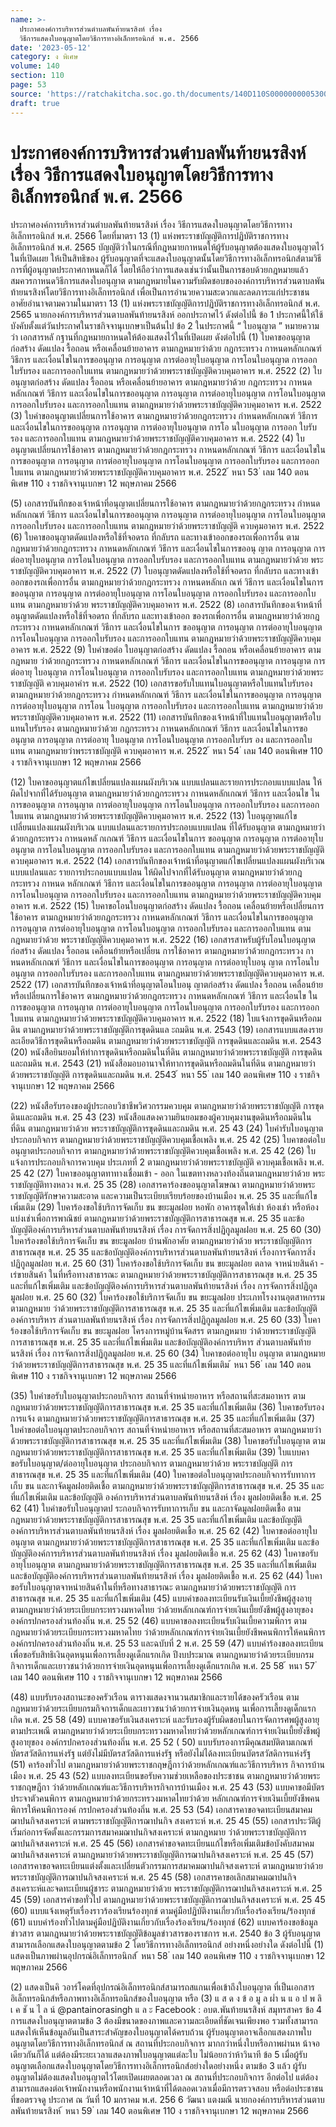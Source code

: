 ```yaml
---
name: >-
  ประกาศองค์การบริหารส่วนตำบลพันท้ายนรสิงห์ เรื่อง
  วิธีการแสดงใบอนุญาตโดยวิธีการทางอิเล็กทรอนิกส์ พ.ศ. 2566
date: '2023-05-12'
category: ง พิเศษ
volume: 140
section: 110
page: 53
source: 'https://ratchakitcha.soc.go.th/documents/140D110S0000000005300.pdf'
draft: true
---
```


# ประกาศองค์การบริหารส่วนตำบลพันท้ายนรสิงห์ เรื่อง วิธีการแสดงใบอนุญาตโดยวิธีการทางอิเล็กทรอนิกส์ พ.ศ. 2566

ประกาศองค์การบริหารส่วนตำบลพันท้ายนรสิงห์ เรื่อง วิธีการแสดงใบอนุญาตโดยวิธีการทางอิเล็กทรอนิกส์ พ.ศ. 2566 โดยที่มาตรา 13 (1) แห่งพระราชบัญญัติการปฏิบัติราชการทางอิเล็กทรอนิกส์ พ.ศ. 2565 บัญญัติว่าในกรณีที่กฎหมายกาหนดให้ผู้รับอนุญาตต้องแสดงใบอนุญาตไว้ในที่เปิดเผย ให้เป็นสิทธิของ ผู้รับอนุญาตที่จะแสดงใบอนุญาตนั้นโดยวิธีการทางอิเล็กทรอนิกส์ตามวิธีการที่ผู้อนุญาตประกาศกาหนดก็ได้ โดยให้ถือว่าการแสดงเช่นว่านั้นเป็นการชอบด้วยกฎหมายแล้ว สมควรกาหนดวิธีการแสดงใบอนุญาต ตามกฎหมายในความรับผิดชอบขององค์การบริหารส่วนตาบลพันท้ายนรสิงห์โดยวิธีการทางอิเล็กทรอนิกส์ เพื่อเป็นการอำนวยความสะดวกและลดภาระแก่ประชาชน อาศัยอำนาจตามความในมาตรา 13 (1) แห่งพระราชบัญญัติการปฏิบัติราชการทางอิเล็กทรอนิกส์ พ.ศ. 2565 นายกองค์การบริหารส่วนตาบลพันท้ายนรสิงห์ ออกประกาศไว้ ดังต่อไปนี้ ข้อ 1 ประกาศนี้ให้ใช้บังคับตั้งแต่วันประกาศในราชกิจจานุเบกษาเป็นต้นไป ข้อ 2 ในประกาศนี้ “ ใบอนุญาต ” หมายความว่า เอกสารหลั กฐานที่กฎหมายกาหนดให้ต้องแสดงไว้ในที่เปิดเผย ดังต่อไปนี้ (1) ใบคาขออนุญาตก่อสร้าง ดัดแปลง รื้อถอน หรือเคลื่อนย้ายอาคาร ตามกฎหมายว่าด้วย กฎกระทรวง กาหนดหลักเกณฑ์ วิธีการ และเงื่อนไขในการขออนุญาต การอนุญาต การต่ออายุใบอนุญาต การโอนใบอนุญาต การออกใบรับรอง และการออกใบแทน ตามกฎหมายว่าด้วยพระราชบัญญัติควบคุมอาคาร พ.ศ. 2522 (2) ใบอนุญาตก่อสร้าง ดัดแปลง รื้อถอน หรือเคลื่อนย้ายอาคาร ตามกฎหมายว่าด้วย กฎกระทรวง กาหนดหลักเกณฑ์ วิธีการ และเงื่อนไขในการขออนุญาต การอนุญาต การต่ออายุใบอนุญาต การโอนใบอนุญาต การออกใบรับรอง และการออกใบแทน ตามกฎหมายว่าด้วยพระราชบัญญัติควบคุมอาคาร พ.ศ. 2522 (3) ใบคำขออนุญาตเปลี่ยนการใช้อาคาร ตามกฎหมายว่าด้วยกฎกระทรวง กำหนดหลักเกณฑ์ วิธีการ และเงื่อนไขในการขออนุญาต การอนุญาต การต่ออายุใบอนุญาต การโอ นใบอนุญาต การออก ใบรับรอง และการออกใบแทน ตามกฎหมายว่าด้วยพระราชบัญญัติควบคุมอาคาร พ.ศ. 2522 (4) ใบอนุญาตเปลี่ยนการใช้อาคาร ตามกฎหมายว่าด้วยกฎกระทรวง กาหนดหลักเกณฑ์ วิธีการ และเงื่อนไขในการขออนุญาต การอนุญาต การต่ออายุใบอนุญาต การโอนใบอนุญาต การออกใบรับรอง และการออกใบแทน ตามกฎหมายว่าด้วยพระราชบัญญัติควบคุมอาคาร พ.ศ. 2522 ้ หนา 53 ่ เลม 140 ตอนพิเศษ 110 ง ราชกิจจานุเบกษา 12 พฤษภาคม 2566

(5) เอกสารบันทึกของเจ้าหน้าที่อนุญาตเปลี่ยนการใช้อาคาร ตามกฎหมายว่าด้วยกฎกระทรวง กำหนดหลักเกณฑ์ วิธีการ และเงื่อนไขในการขออนุญาต การอนุญาต การต่ออายุใบอนุญาต การโอนใบอนุญาต การออกใบรับรอง และการออกใบแทน ตามกฎหมายว่าด้วยพระราชบัญญัติ ควบคุมอาคาร พ.ศ. 2522 (6) ใบคาขออนุญาตดัดแปลงหรือใช้ที่จอดรถ ที่กลับรถ และทางเข้าออกของรถเพื่อการอื่น ตามกฎหมายว่าด้วยกฎกระทรวง กาหนดหลักเกณฑ์ วิธีการ และเงื่อนไขในการขออนุ ญาต การอนุญาต การต่ออายุใบอนุญาต การโอนใบอนุญาต การออกใบรับรอง และการออกใบแทน ตามกฎหมายว่าด้วย พระราชบัญญัติควบคุมอาคาร พ.ศ. 2522 (7) ใบอนุญาตดัดแปลงหรือใช้ที่จอดรถ ที่กลับรถ และทางเข้าออกของรถเพื่อการอื่น ตามกฎหมายว่าด้วยกฎกระทรวง กาหนดหลักเก ณฑ์ วิธีการ และเงื่อนไขในการขออนุญาต การอนุญาต การต่ออายุใบอนุญาต การโอนใบอนุญาต การออกใบรับรอง และการออกใบแทน ตามกฎหมายว่าด้วย พระราชบัญญัติควบคุมอาคาร พ.ศ. 2522 (8) เอกสารบันทึกของเจ้าหน้าที่อนุญาตดัดแปลงหรือใช้ที่จอดรถ ที่กลับรถ และทางเข้าออก ของรถเพื่อการอื่น ตามกฎหมายว่าด้วยกฎกระทรวง กาหนดหลักเกณฑ์ วิธีการ และเงื่อนไขในการ ขออนุญาต การอนุญาต การต่ออายุใบอนุญาต การโอนใบอนุญาต การออกใบรับรอง และการออกใบแทน ตามกฎหมายว่าด้วยพระราชบัญญัติควบคุมอาคาร พ.ศ. 2522 (9) ใบคำขอต่อ ใบอนุญาตก่อสร้าง ดัดแปลง รื้อถอน หรือเคลื่อนย้ายอาคาร ตามกฎหมาย ว่าด้วยกฎกระทรวง กาหนดหลักเกณฑ์ วิธีการ และเงื่อนไขในการขออนุญาต การอนุญาต การต่ออายุ ใบอนุญาต การโอนใบอนุญาต การออกใบรับรอง และการออกใบแทน ตามกฎหมายว่าด้วยพระราชบัญญัติ ควบคุมอาคำร พ.ศ. 2522 (10) เอกสารขอรับใบแทนใบอนุญาตหรือใบแทนใบรับรอง ตามกฎหมายว่าด้วยกฎกระทรวง กำหนดหลักเกณฑ์ วิธีการ และเงื่อนไขในการขออนุญาต การอนุญาต การต่ออายุใบอนุญาต การโอน ใบอนุญาต การออกใบรับรอง และการออกใบแทน ตามกฎหมายว่าด้วยพระราชบัญญัติควบคุมอาคาร พ.ศ. 2522 (11) เอกสารบันทึกของเจ้าหน้าที่ใบแทนใบอนุญาตหรือใบแทนใบรับรอง ตามกฎหมายว่าด้วย กฎกระทรวง กาหนดหลักเกณฑ์ วิธีการ และเงื่อนไขในการขออนุญาต การอนุญาต การต่ออายุ ใบอนุญาต การโอนใบอนุญาต การออกใบรับร อง และการออกใบแทน ตามกฎหมายว่าพระราชบัญญัติ ควบคุมอาคาร พ.ศ. 2522 ้ หนา 54 ่ เลม 140 ตอนพิเศษ 110 ง ราชกิจจานุเบกษา 12 พฤษภาคม 2566

(12) ใบคาขออนุญาตแก้ไขเปลี่ยนแปลงแผนผังบริเวณ แบบแปลนและรายการประกอบแบบแปลน ให้ผิดไปจากที่ได้รับอนุญาต ตามกฎหมายว่าด้วยกฎกระทรวง กาหนดหลักเกณฑ์ วิธีการ และเงื่อนไข ในการขออนุญาต การอนุญาต การต่ออายุใบอนุญาต การโอนใบอนุญาต การออกใบรับรอง และการออกใบแทน ตามกฎหมายว่าด้วยพระราชบัญญัติควบคุมอาคาร พ.ศ. 2522 (13) ใบอนุญาตแก้ไขเปลี่ยนแปลงแผนผังบริเวณ แบบแปลนและรายการประกอบแบบแปลน ที่ได้รับอนุญาต ตามกฎหมายว่าด้วยกฎกระทรวง กาหนดหลั กเกณฑ์ วิธีการ และเงื่อนไขในการ ขออนุญาต การอนุญาต การต่ออายุใบอนุญาต การโอนใบอนุญาต การออกใบรับรอง และการออกใบแทน ตามกฎหมายว่าด้วยพระราชบัญญัติควบคุมอาคาร พ.ศ. 2522 (14) เอกสารบันทึกของเจ้าหน้าที่อนุญาตแก้ไขเปลี่ยนแปลงแผนผังบริเวณ แบบแปลนและ รายการประกอบแบบแปลน ให้ผิดไปจากที่ได้รับอนุญาต ตามกฎหมายว่าด้วยกฎกระทรวง กาหนด หลักเกณฑ์ วิธีการ และเงื่อนไขในการขออนุญาต การอนุญาต การต่ออายุใบอนุญาต การโอนใบอนุญาต การออกใบรับรอง และการออกใบแทน ตามกฎหมายว่าด้วยพระราชบัญญัติควบคุมอาคาร พ.ศ. 2522 (15) ใบคาขอโอนใบอนุญาตก่อสร้าง ดัดแปลง รื้อถอน เคลื่อนย้ายหรือเปลี่ยนการใช้อาคาร ตามกฎหมายว่าด้วยกฎกระทรวง กาหนดหลักเกณฑ์ วิธีการ และเงื่อนไขในการขออนุญาต การอนุญาต การต่ออายุใบอนุญาต การโอนใบอนุญาต การออกใบรับรอง และการออกใบแทน ตามกฎหมายว่าด้วย พระราชบัญญัติควบคุมอาคาร พ.ศ. 2522 (16) เอกสารสาหรับผู้รับโอนใบอนุญาตก่อสร้าง ดัดแปลง รื้อถอน เคลื่อนย้ายหรือเปลี่ยน การใช้อาคาร ตามกฎหมายว่าด้วยกฎกระทรวง กาหนดหลักเกณฑ์ วิธีการ และเงื่อนไขในการขออนุญาต การอนุญาต การต่ออายุใบอนุ ญาต การโอนใบอนุญาต การออกใบรับรอง และการออกใบแทน ตามกฎหมายว่าด้วยพระราชบัญญัติควบคุมอาคาร พ.ศ. 2522 (17) เอกสารบันทึกของเจ้าหน้าที่อนุญาตโอนใบอนุ ญาตก่อสร้าง ดัดแปลง รื้อถอน เคลื่อนย้าย หรือเปลี่ยนการใช้อาคาร ตามกฎหมายว่าด้วยกฎกระทรวง กาหนดหลักเกณฑ์ วิธีการ และเงื่อนไข ในการขออนุญาต การอนุญาต การต่ออายุใบอนุญาต การโอนใบอนุญาต การออกใบรับรอง และการออกใบแทน ตามกฎหมายว่าด้วยพระราชบัญญัติควบคุมอาคาร พ.ศ. 2522 (18) ใบแจ้งการขุดดินหรือถมดิน ตามกฎหมายว่าด้วยพระราชบัญญัติการขุดดินแล ะถมดิน พ.ศ. 2543 (19) เอกสารแบบแสดงรายละเอียดวิธีการขุดดินหรือถมดิน ตามกฎหมายว่าด้วยพระราชบัญญัติ การขุดดินและถมดิน พ.ศ. 2543 (20) หนังสือยินยอมให้ทำการขุดดินหรือถมดินในที่ดิน ตามกฎหมายว่าด้วยพระราชบัญญัติ การขุดดินและถมดิน พ.ศ. 2543 (21) หนังสือมอบอานาจให้ทาการขุดดินหรือถมดินในที่ดิน ตามกฎหมายว่าด้วยพระราชบัญญัติ การขุดดินและถมดิน พ.ศ. 2543 ้ หนา 55 ่ เลม 140 ตอนพิเศษ 110 ง ราชกิจจานุเบกษา 12 พฤษภาคม 2566

(22) หนังสือรับรองของผู้ประกอบวิชาชีพวิศวกรรมควบคุม ตามกฎหมายว่าด้วยพระราชบัญญัติ การขุดดินและถมดิน พ.ศ. 25 43 (23) หนังสือแสดงความยินยอมของผู้ควบคุมงานขุดดินหรือถมดินในที่ดิน ตามกฎหมายว่าด้วย พระราชบัญญัติการขุดดินและถมดิน พ.ศ. 25 43 (24) ใบคำรับใบอนุญาตประกอบกิจการ ตามกฎหมายว่าด้วยพระราชบัญญัติควบคุมเชื้อเพลิง พ.ศ. 25 42 (25) ใบคาขอต่อใบอนุญาตประกอบกิจการ ตามกฎหมายว่าด้วยพระราชบัญญัติควบคุมเชื้อเพลิง พ.ศ. 25 42 (26) ใบแจ้งการประกอบกิจการควบคุม ประเภทที่ 2 ตามกฎหมายว่าด้วยพระราชบัญญัติ ควบคุมเชื้อเพลิง พ.ศ. 25 42 (27) ใบคาขออนุญาตทาทางเชื่อมเข้า - ออก ในเขตทางหลวงท้องถิ่นตามกฎหมายว่าด้วย พระราชบัญญัติทางหลวง พ.ศ. 25 35 (28) เอกสารคาร้องขออนุญาตโฆษณา ตามกฎหมายว่าด้วยพระราชบัญญัติรักษาความสะอาด และความเป็นระเบียบเรียบร้อยของบ้านเมือง พ.ศ. 25 35 และที่แก้ไขเพิ่มเติม (29) ใบคาร้องขอใช้บริการจัดเก็บ ขน ขยะมูลฝอย หอพัก อาคารชุดให้เช่า ห้องเช่า หรือห้องแบ่งเช่าเพื่อการพาณิชย์ ตามกฎหมายว่าด้วยพระราชบัญญัติการสาธารณสุข พ.ศ. 25 35 และข้อบัญญัติองค์การบริหารส่วนตาบลพันท้ายนรสิงห์ เรื่อง การจัดการสิ่งปฏิกูลมูลฝอย พ.ศ. 25 60 (30) ใบคาร้องขอใช้บริการจัดเก็บ ขน ขยะมูลฝอย บ้านพักอาศัย ตามกฎหมายว่าด้วย พระราชบัญญัติการสาธารณสุข พ.ศ. 25 35 และข้อบัญญัติองค์การบริหารส่วนตาบลพันท้ายนรสิงห์ เรื่องการจัดการสิ่งปฏิกูลมูลฝอย พ.ศ. 25 60 (31) ใบคาร้องขอใช้บริการจัดเก็บ ขน ขยะมูลฝอย ตลาด จาหน่ายสินค้า - เร่ขายสินค้า ในที่หรือทางสาธารณะ ตามกฎหมายว่าด้วยพระราชบัญญัติการสาธารณสุข พ.ศ. 25 35 และที่แก้ไขเพิ่มเติม และข้อบัญญัติองค์การบริหารส่วนตาบลพันท้ายนรสิงห์ เรื่อง การจัดการสิ่งปฏิกูลมูลฝอย พ.ศ. 25 60 (32) ใบคาร้องขอใช้บริการจัดเก็บ ขน ขยะมูลฝอย ประเภทโรงงานอุตสาหกรรม ตามกฎหมาย ว่าด้วยพระราชบัญญัติการสาธารณสุข พ.ศ. 25 35 และที่แก้ไขเพิ่มเติม และข้อบัญญัติองค์การบริหาร ส่วนตาบลพันท้ายนรสิงห์ เรื่อง การจัดการสิ่งปฏิกูลมูลฝอย พ.ศ. 25 60 (33) ใบคาร้องขอใช้บริการจัดเก็บ ขน ขยะมูลฝอย โครงการหมู่บ้านจัดสรร ตามกฎหมาย ว่าด้วยพระราชบัญญัติการสาธารณสุข พ.ศ. 25 35 และที่แก้ไขเพิ่มเติม และข้อบัญญัติองค์การบริหาร ส่วนตาบลพันท้ายนรสิงห์ เรื่อง การจัดการสิ่งปฏิกูลมูลฝอย พ.ศ. 25 60 (34) ใบคาขอต่ออายุใบ อนุญาต ตามกฎหมายว่าด้วยพระราชบัญญัติการสาธารณสุข พ.ศ. 25 35 และที่แก้ไขเพิ่มเติม ้ หนา 56 ่ เลม 140 ตอนพิเศษ 110 ง ราชกิจจานุเบกษา 12 พฤษภาคม 2566

(35) ใบคำขอรับใบอนุญาตประกอบกิจการ สถานที่จำหน่ายอาหาร หรือสถานที่สะสมอาหาร ตามกฎหมายว่าด้วยพระราชบัญญัติการสาธารณสุข พ.ศ. 25 35 และที่แก้ไขเพิ่มเติม (36) ใบคาขอรับรองการแจ้ง ตามกฎหมายว่าด้วยพระราชบัญญัติการสาธารณสุข พ.ศ. 25 35 และที่แก้ไขเพิ่มเติม (37) ใบคำขอต่อใบอนุญาตประกอบกิจการ สถานที่จำหน่ายอาหาร หรือสถานที่สะสมอาหาร ตามกฎหมายว่าด้วยพระราชบัญญัติการสาธารณสุข พ.ศ. 25 35 และที่แก้ไขเพิ่มเติม (38) ใบคาขอรับใบอนุญาต ตามกฎหมายว่าด้วยพระราชบัญญัติการสาธารณสุข พ.ศ. 25 35 และที่แก้ไขเพิ่มเติม (39) ใบแบบคาขอรับใบอนุญาต/ต่ออายุใบอนุญาต ประกอบกิจการ ตามกฎหมายว่าด้วย พระราชบัญญัติ การสาธารณสุข พ.ศ. 25 35 และที่แก้ไขเพิ่มเติม (40) ใบคาขอต่อใบอนุญาตประกอบกิจการรับทาการเก็บ ขน และกาจัดมูลฝอยติดเชื้อ ตามกฎหมายว่าด้วยพระราชบัญญัติการสาธารณสุข พ.ศ. 25 35 และที่แก้ไขเพิ่มเติม และข้อบัญญัติ องค์การบริหารส่วนตาบลพันท้ายนรสิงห์ เรื่อง มูลฝอยติดเชื้อ พ.ศ. 25 62 (41) ใบคำขอรับใบอนุญาตป ระกอบกิจการรับทาการเก็บ ขน และกาจัดมูลฝอยติดเชื้อ ตามกฎหมายว่าด้วยพระราชบัญญัติการสาธารณสุข พ.ศ. 25 35 และที่แก้ไขเพิ่มเติม และข้อบัญญัติ องค์การบริหารส่วนตาบลพันท้ายนรสิงห์ เรื่อง มูลฝอยติดเชื้อ พ.ศ. 25 62 (42) ใบคาขอต่ออายุใบอนุญาต ตามกฎหมายว่าด้วยพระราชบัญญัติการสาธารณสุข พ.ศ. 25 35 และที่แก้ไขเพิ่มเติม และข้อบัญญัติองค์การบริหารส่วนตาบลพันท้ายนรสิงห์ เรื่อง มูลฝอยติดเชื้อ พ.ศ. 25 62 (43) ใบคาขอรับอายุใบอนุญาต ตามกฎหมายว่าด้วยพระราชบัญญัติการสาธารณสุข พ.ศ. 25 35 และที่แก้ไขเพิ่มเติม และข้อบัญญัติองค์การบริหารส่วนตาบลพันท้ายนรสิงห์ เรื่อง มูลฝอยติดเชื้อ พ.ศ. 25 62 (44) ใบคาขอรับใบอนุญาตจาหน่ายสินค้าในที่หรือทางสาธารณะ ตามกฎหมายว่าด้วยพระราชบัญญัติ การสาธารณสุข พ.ศ. 25 35 และที่แก้ไขเพิ่มเติม (45) แบบคำขอลงทะเบียนรับเงินเบี้ยยังชีพผู้สูงอายุ ตามกฎหมายว่าด้วยระเบียบกระทรวงมหาดไทย ว่าด้วยหลักเกณฑ์การจ่ายเงินเบี้ยยังชีพผู้สูงอายุขององค์กรปกครองส่วนท้องถิ่น พ.ศ. 25 52 (46) แบบคาขอลงทะเบียนรับเงินเบี้ยความพิการ ตามกฎหมายว่าด้วยระเบียบกระทรวงมหาดไทย ว่าด้วยหลักเกณฑ์การจ่ายเงินเบี้ยยังชีพคนพิการให้คนพิการองค์กรปกครองส่วนท้องถิ่น พ.ศ. 25 53 และฉบับที่ 2 พ.ศ. 25 59 (47) แบบคำร้องขอลงทะเบียนเพื่อขอรับสิทธิเงินอุดหนุนเพื่อการเลี้ยงดูเด็กแรกเกิด ปีงบประมาณ ตามกฎหมายว่าด้วยระเบียบกรมกิจการเด็กและเยาวชนว่าด้วยการจ่ายเงินอุดหนุนเพื่อการเลี้ยงดูเด็กแรกเกิด พ.ศ. 25 58 ้ หนา 57 ่ เลม 140 ตอนพิเศษ 110 ง ราชกิจจานุเบกษา 12 พฤษภาคม 2566

(48) แบบรับรองสถานะของครัวเรือน ตารางแสดงจานวนสมาชิกและรายได้ของครัวเรือน ตามกฎหมายว่าด้วยระเบียบกรมกิจการเด็กและเยาวชนว่าด้วยการจ่ายเงินอุดหนุ นเพื่อการเลี้ยงดูเด็กแรกเกิด พ.ศ. 25 58 (49) แบบคาขอรับเงินสงเคราะห์ และรับรองผู้รับผิดชอบในการจัดการศพผู้สูงอายุตามประเพณี ตามกฎหมายว่าด้วยระเบียบกระทรวงมหาดไทยว่าด้วยหลักเกณฑ์การจ่ายเงินเบี้ยยังชีพผู้สูงอายุของ องค์กรปกครองส่วนท้องถิ่น พ.ศ. 25 52 ( 50) แบบรับรองการมีคุณสมบัติตามเกณฑ์บัตรสวัสดิการแห่งรัฐ แต่ยังไม่มีบัตรสวัสดิการแห่งรัฐ หรือยังไม่ได้ลงทะเบียนบัตรสวัสดิการแห่งรัฐ (51) คาร้องทั่วไป ตามกฎหมายว่าด้วยพระราชกฤษฎีกาว่าด้วยหลักเกณฑ์และวิธีการบริหาร กิจการบ้านเมือง พ.ศ. 25 43 (52) แบบลงทะเบียนขอรับความช่วยเหลือของประชาชน ตามกฎหมายว่าด้วยพระราชกฤษฎีกา ว่าด้วยหลักเกณฑ์และวิธีการบริหารกิจการบ้านเมือง พ.ศ. 25 43 (53) แบบคาขอมีบัตรประจาตัวคนพิการ ตามกฎหมายว่าด้วยกระทรวงมหาดไทยว่าด้วย หลักเกณฑ์การจ่ายเงินเบี้ยยังชีพคนพิการให้คนพิการองค์ กรปกครองส่วนท้องถิ่น พ.ศ. 25 53 (54) เอกสารคาขอจดทะเบียนสมาคมฌาปนกิจสงเคราะห์ ตามพระราชบัญญัติการฌาปนกิจ สงเคราะห์ พ.ศ. 25 45 (55) เอกสารประวัติผู้เริ่มก่อการจัดตั้งและกรรมการสมาคมฌาปนกิจสงเคราะห์ ตามกฎหมาย ว่าด้วยพระราชบัญญัติการฌาปนกิจสงเคราะห์ พ.ศ. 25 45 (56) เอกสารคำขอจดทะเบียนแก้ไขหรือเพิ่มเติมข้อบังคับสมาคมฌาปนกิจสงเคราะห์ ตามกฎหมายว่าด้วยพระราชบัญญัติการฌาปนกิจสงเคราะห์ พ.ศ. 25 45 (57) เอกสารคาขอจดทะเบียนแต่งตั้งและเปลี่ยนตัวกรรมการสมาคมฌาปนกิจสงเคราะห์ ตามกฎหมายว่าด้วยพระราชบัญญัติการฌาปนกิจสงเคราะห์ พ.ศ. 25 45 (58) เอกสารคาขอเลิกสมาคมฌาปนกิจสงเคราะห์และจดทะเบียนผู้ชาระ ตามกฎหมายว่าด้วย พระราชบัญญัติการฌาปนกิจสงเคราะห์ พ.ศ. 25 45 (59) เอกสารคำขอทั่วไป ตามกฎหมายว่าด้วยพระราชบัญญัติการฌาปนกิจสงเคราะห์ พ.ศ. 25 45 (60) แบบแจ้งเหตุรับเรื่องราวร้องเรียนร้องทุกข์ ตามคู่มือปฏิบัติงานเกี่ยวกับเรื่องร้องเรียน/ร้องทุกข์ (61) แบบคำร้องทั่วไปตามคู่มือปฏิบัติงานเกี่ยวกับเรื่องร้องเรียน/ร้องทุกข์ (62) แบบคาร้องขอข้อมูลข่าวสาร ตามกฎหมายว่าด้วยพระราชบัญญัติข้อมูลข่าวสารของราชการ พ.ศ. 2540 ข้อ 3 ผู้รับอนุญาตสามารถเลือกแสดงใบอนุญาตตามข้อ 2 โดยวิธีการทางอิเล็กทรอนิกส์ อย่างหนึ่งอย่างใด ดังต่อไปนี้ (1) แสดงเป็นภาพผ่านอุปกรณ์อิเล็กทรอนิกส์ ้ หนา 58 ่ เลม 140 ตอนพิเศษ 110 ง ราชกิจจานุเบกษา 12 พฤษภาคม 2566

(2) แสดงเป็นคิ วอาร์โคดที่อุปกรณ์อิเล็กทรอนิกส์สามารถสแกนเพื่อเข้าถึงใบอนุญาต ที่เป็นเอกสารอิเล็กทรอนิกส์หรือภาพทางอิเล็กทรอนิกส์ของใบอนุญาต หรือ (3) แ ส ด ง ข้ อ มู ล ผ่ำ น แ อ ป พ ลิ เ ค ชั น ไ ล น์ @pantainorasingh แ ล ะ Facebook : อบต.พันท้ายนรสิงห์ สมุทรสาคร ข้อ 4 การแสดงใบอนุญาตตามข้อ 3 ต้องมีขนาดของภาพและความละเอียดที่ชัดเจนเพียงพอ รวมทั้งสามารถแสดงให้เห็นข้อมูลอันเป็นสาระสำคัญของใบอนุญาตได้ครบถ้วน ผู้รับอนุญาตอาจเลือกแสดงภาพใบอนุญาตโดยวิธีการทางอิเล็กทรอนิกส์ ณ สถานที่ประกอบกิจการ มากกว่าหนึ่งใบหรือภาพผ่านห น้าจอเดียวกันก็ได้ แต่ต้องมีระยะเวลาแสดงภาพใบอนุญาตแต่ละใบ ไม่น้อยกว่าห้าวินาที ข้อ 5 เมื่อผู้รับอนุญาตเลือกแสดงใบอนุญาตโดยวิธีการทางอิเล็กทรอนิกส์อย่างใดอย่างหนึ่ง ตามข้อ 3 แล้ว ผู้รับอนุญาตไม่ต้องแสดงใบอนุญาตไว้โดยเปิดเผยตลอดเวลา ณ สถานที่ประกอบกิจการ อีกต่อไป แต่ต้องสามารถแสดงต่อเจ้าพนักงานหรือพนักงานเจ้าหน้าที่ได้ตลอดเวลาเมื่อมีการตรวจสอบ หรือต่อประชาชนที่ขอตรวจดู ประกาศ ณ วันที่ 10 มกราคม พ.ศ. 256 6 วัฒนา แตงมณี นายกองค์การบริหารส่วนตาบลพันท้ายนรสิงห์ ้ หนา 59 ่ เลม 140 ตอนพิเศษ 110 ง ราชกิจจานุเบกษา 12 พฤษภาคม 2566
